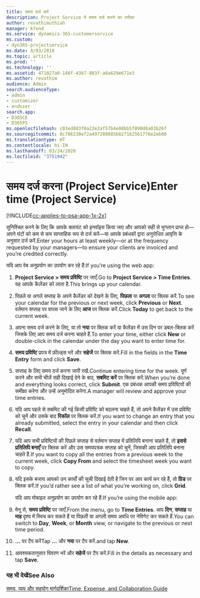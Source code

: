 ```yaml
---
title: समय दर्ज करें
description: Project Service में समय दर्ज करने का तरीका
author: revathimuthiah
manager: kfend
ms.service: dynamics-365-customerservice
ms.custom:
- dyn365-projectservice
ms.date: 8/03/2018
ms.topic: article
ms.prod: ''
ms.technology: ''
ms.assetid: 471027a0-146f-43b7-883f-a6a629e671e3
ms.author: revathim
audience: Admin
search.audienceType:
- admin
- customizer
- enduser
search.app:
- D365CE
- D365PS
ms.openlocfilehash: c03ed883f0a22e2af57b4e08bb5f090d8a03b26f
ms.sourcegitcommit: 8c786230ef2a497280885b827162561776e2eb00
ms.translationtype: HT
ms.contentlocale: hi-IN
ms.lasthandoff: 03/24/2020
ms.locfileid: "3751942"
---
```

# <a name="enter-time-project-service"></a><span data-ttu-id="63a53-103">समय दर्ज करना (Project Service)</span><span class="sxs-lookup"><span data-stu-id="63a53-103">Enter time (Project Service)</span></span>

[!INCLUDE[cc-applies-to-psa-app-1x-2x](../includes/cc-applies-to-psa-app-1x-2x.md)]

<span data-ttu-id="63a53-104">सुनिश्चित करने के लिए कि आपके क्लायंट को इनवॉइस किया जाए और आपको सही से भुगतान प्राप्त हो—अपने घंटों को कम से कम साप्ताहिक रूप से दर्ज करें—या आपके प्रबंधकों द्वारा अनुरोधित आवृत्ति के अनुसार दर्ज करें.</span><span class="sxs-lookup"><span data-stu-id="63a53-104">Enter your hours at least weekly—or at the frequency requested by your managers—to ensure your clients are invoiced and you’re credited correctly.</span></span>  
  
 <span data-ttu-id="63a53-105">यदि आप वेब अनुप्रयोग का उपयोग कर रहे हैं:</span><span class="sxs-lookup"><span data-stu-id="63a53-105">If you’re using the web app:</span></span>  
  
1. <span data-ttu-id="63a53-106">**Project Service > समय प्रविष्टि** पर जाएँ.</span><span class="sxs-lookup"><span data-stu-id="63a53-106">Go to **Project Service > Time Entries**.</span></span> <span data-ttu-id="63a53-107">यह आपके कैलेंडर को लाता है.</span><span class="sxs-lookup"><span data-stu-id="63a53-107">This brings up your calendar.</span></span>  
  
2. <span data-ttu-id="63a53-108">पिछले या अगले सप्ताह के अपने कैलेंडर को देखने के लिए, **पिछला** या **अगला** पर क्लिक करें.</span><span class="sxs-lookup"><span data-stu-id="63a53-108">To see your calendar for the previous or next week, click **Previous** or **Next**.</span></span> <span data-ttu-id="63a53-109">वर्तमान सप्ताह पर वापस जाने के लिए **आज** पर क्लिक करें.</span><span class="sxs-lookup"><span data-stu-id="63a53-109">Click **Today** to get back to the current week.</span></span>  
  
3. <span data-ttu-id="63a53-110">अपना समय दर्ज करने के लिए, या तो **नया** पर क्लिक करें या कैलेंडर में उस दिन पर डबल-क्लिक करें जिसके लिए आप समय दर्ज करना चाहते हैं.</span><span class="sxs-lookup"><span data-stu-id="63a53-110">To enter your time, either click **New** or double-click in the calendar under the day you want to enter time for.</span></span>  
  
4. <span data-ttu-id="63a53-111">**समय प्रविष्टि** प्रपत्र में फ़ील्ड्स भरें और **सहेजें** पर क्लिक करें.</span><span class="sxs-lookup"><span data-stu-id="63a53-111">Fill in the fields in the **Time Entry** form and click **Save**.</span></span>  
  
5. <span data-ttu-id="63a53-112">सप्ताह के लिए समय दर्ज करना जारी रखें.</span><span class="sxs-lookup"><span data-stu-id="63a53-112">Continue entering time for the week.</span></span> <span data-ttu-id="63a53-113">पूर्ण करने और सभी चीज़ें सही दिखाई देने के बाद, **सबमिट करें** पर क्लिक करें.</span><span class="sxs-lookup"><span data-stu-id="63a53-113">When you’re done and everything looks correct, click **Submit**.</span></span> <span data-ttu-id="63a53-114">एक प्रबंधक आपकी समय प्रविष्टियों की समीक्षा करेगा और उन्हें अनुमोदित करेगा.</span><span class="sxs-lookup"><span data-stu-id="63a53-114">A manager will review and approve your time entries.</span></span>  
  
6. <span data-ttu-id="63a53-115">यदि आप पहले से सबमिट की गई किसी प्रविष्टि को बदलना चाहते हैं, तो अपने कैलेंडर में उस प्रविष्टि को चुनें और उसके बाद **रिकॉल** पर क्लिक करें.</span><span class="sxs-lookup"><span data-stu-id="63a53-115">If you want to change an entry that you already submitted, select the entry in your calendar and then click **Recall**.</span></span>  
  
7. <span data-ttu-id="63a53-116">यदि आप सभी प्रविष्टियों की पिछले सप्ताह से वर्तमान सप्ताह में प्रतिलिपि बनाना चाहते हैं, तो **इससे प्रतिलिपि बनाएँ** पर क्लिक करें और उस समयपत्रक सप्ताह को चुनें, जिसकी आप प्रतिलिपि बनाना चाहते हैं.</span><span class="sxs-lookup"><span data-stu-id="63a53-116">If you want to copy all the entries from a previous week to the current week, click **Copy From** and select the timesheet week you want to copy.</span></span>  
  
8. <span data-ttu-id="63a53-117">यदि इसके बजाय आपको उन कार्यों की सूची दिखाई देती है जिन पर आप कार्य कर रहे हैं, तो **ग्रिड** पर क्लिक करें.</span><span class="sxs-lookup"><span data-stu-id="63a53-117">If you’d rather see a list of what you’re working on, click **Grid**.</span></span>  
  
   <span data-ttu-id="63a53-118">यदि आप मोबाइल अनुप्रयोग का उपयोग कर रहे हैं:</span><span class="sxs-lookup"><span data-stu-id="63a53-118">If you’re using the mobile app:</span></span>  
  
9. <span data-ttu-id="63a53-119">मेनू से, **समय प्रविष्टि** पर जाएँ.</span><span class="sxs-lookup"><span data-stu-id="63a53-119">From the menu, go to **Time Entries**.</span></span>     <span data-ttu-id="63a53-120">आप **दिन**, **सप्ताह** या **माह** दृश्य में स्विच कर सकते हैं या पिछली या अगली समय अवधि पर नेविगेट कर सकते हैं.</span><span class="sxs-lookup"><span data-stu-id="63a53-120">You can switch to **Day**, **Week**, or **Month** view, or navigate to the previous or next time period.</span></span>  
  
10. <span data-ttu-id="63a53-121">**…** पर टैप करें</span><span class="sxs-lookup"><span data-stu-id="63a53-121">Tap **…**</span></span> <span data-ttu-id="63a53-122">और **नया** पर टैप करें.</span><span class="sxs-lookup"><span data-stu-id="63a53-122">and tap **New**.</span></span>  
  
11. <span data-ttu-id="63a53-123">आवश्यकतानुसार विवरण भरें और **सहेजें** पर टैप करें.</span><span class="sxs-lookup"><span data-stu-id="63a53-123">Fill in the details as necessary and tap **Save**.</span></span>  
  
### <a name="see-also"></a><span data-ttu-id="63a53-124">यह भी देखें</span><span class="sxs-lookup"><span data-stu-id="63a53-124">See Also</span></span>  
 [<span data-ttu-id="63a53-125">समय, व्यय और सहयोग मार्गदर्शिका</span><span class="sxs-lookup"><span data-stu-id="63a53-125">Time, Expense, and Collaboration Guide</span></span>](../project-service/time-expense-collaboration-guide.md)
